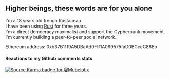 ## Higher beings, these words are for you alone

I'm a 18 years old french Rustacean.  
I have been using [Rust](https://www.rust-lang.org/) for three years.  
I'm a direct democracy maximalist and support the Cypherpunk movement. I'm currently building a peer-to-peer social network.

Ethereum address: 0xb37B1119A5DBaAd9Fff1A099575faD0BCccC86Eb

#### Reactions to my Github comments stats

[![Source Karma badge for @Mubelotix](https://sourcekarma-og.vercel.app/api/Mubelotix/github)](https://sourcekarma.vercel.app/Mubelotix)
